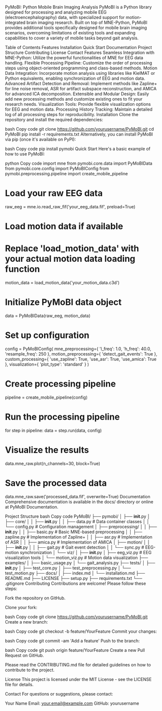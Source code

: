 PyMoBI: Python Mobile Brain Imaging Analysis
PyMoBI is a Python library designed for processing and analyzing mobile EEG (electroencephalography) data, with specialized support for motion-integrated brain imaging research. Built on top of MNE-Python, PyMoBI provides additional tools specifically designed for mobile brain imaging scenarios, overcoming limitations of existing tools and expanding capabilities to cover a variety of mobile tasks beyond gait analysis.

Table of Contents
Features
Installation
Quick Start
Documentation
Project Structure
Contributing
License
Contact
Features
Seamless Integration with MNE-Python: Utilize the powerful functionalities of MNE for EEG data handling.
Flexible Processing Pipeline: Customize the order of processing steps using object-oriented programming and class-based methods.
Motion Data Integration: Incorporate motion analysis using libraries like KielMAT or Python equivalents, enabling synchronization of EEG and motion data.
Advanced Artifact Detection and Removal: Implement methods like Zapline+ for line noise removal, ASR for artifact subspace reconstruction, and AMICA for advanced ICA decomposition.
Extensible and Modular Design: Easily add new processing methods and customize existing ones to fit your research needs.
Visualization Tools: Provide flexible visualization options for EEG and motion data.
Processing History Tracking: Maintain a detailed log of all processing steps for reproducibility.
Installation
Clone the repository and install the required dependencies:

bash
Copy code
git clone https://github.com/yourusername/PyMoBI.git
cd PyMoBI
pip install -r requirements.txt
Alternatively, you can install PyMoBI via pip (once it's available on PyPI):

bash
Copy code
pip install pymobi
Quick Start
Here's a basic example of how to use PyMoBI:

python
Copy code
import mne
from pymobi.core.data import PyMoBIData
from pymobi.core.config import PyMoBIConfig
from pymobi.preprocessing.pipeline import create_mobile_pipeline

# Load your raw EEG data
raw_eeg = mne.io.read_raw_fif('your_eeg_data.fif', preload=True)

# Load motion data if available
# Replace 'load_motion_data' with your actual motion data loading function
motion_data = load_motion_data('your_motion_data.c3d')  

# Initialize PyMoBI data object
data = PyMoBIData(raw_eeg, motion_data)

# Set up configuration
config = PyMoBIConfig(
    mne_preprocessing={
        'l_freq': 1.0,
        'h_freq': 40.0,
        'resample_freq': 250
    },
    motion_preprocessing={
        'detect_gait_events': True
    },
    custom_processing={
        'use_zapline': True,
        'use_asr': True,
        'use_amica': True
    },
    visualization={
        'plot_type': 'standard'
    }
)

# Create processing pipeline
pipeline = create_mobile_pipeline(config)

# Run the processing pipeline
for step in pipeline:
    data = step.run(data, config)

# Visualize the results
data.mne_raw.plot(n_channels=30, block=True)

# Save the processed data
data.mne_raw.save('processed_data.fif', overwrite=True)
Documentation
Comprehensive documentation is available in the docs/ directory or online at PyMoBI Documentation.

Project Structure
bash
Copy code
PyMoBI/
├── pymobi/
│   ├── __init__.py
│   ├── core/
│   │   ├── __init__.py
│   │   ├── data.py          # Data container classes
│   │   └── config.py        # Configuration management
│   ├── preprocessing/
│   │   ├── __init__.py
│   │   ├── basic.py         # Basic MNE-based preprocessing
│   │   ├── zapline.py       # Implementation of Zapline+
│   │   ├── asr.py           # Implementation of ASR
│   │   ├── amica.py         # Implementation of AMICA
│   ├── motion/
│   │   ├── __init__.py
│   │   ├── gait.py          # Gait event detection
│   │   └── sync.py          # EEG-motion synchronization
│   └── viz/
│       ├── __init__.py
│       ├── eeg_viz.py       # EEG visualization tools
│       └── motion_viz.py    # Motion data visualization
├── examples/
│   ├── basic_usage.py
│   └── gait_analysis.py
├── tests/
│   ├── __init__.py
│   ├── test_core.py
│   ├── test_preprocessing.py
│   └── test_motion.py
├── docs/
│   ├── index.md
│   └── installation.md
├── README.md
├── LICENSE
├── setup.py
├── requirements.txt
└── .gitignore
Contributing
Contributions are welcome! Please follow these steps:

Fork the repository on GitHub.

Clone your fork:

bash
Copy code
git clone https://github.com/yourusername/PyMoBI.git
Create a new branch:

bash
Copy code
git checkout -b feature/YourFeature
Commit your changes:

bash
Copy code
git commit -am 'Add a feature'
Push to the branch:

bash
Copy code
git push origin feature/YourFeature
Create a new Pull Request on GitHub.

Please read the CONTRIBUTING.md file for detailed guidelines on how to contribute to the project.

License
This project is licensed under the MIT License - see the LICENSE file for details.

Contact
For questions or suggestions, please contact:

Your Name
Email: your.email@example.com
GitHub: yourusername

